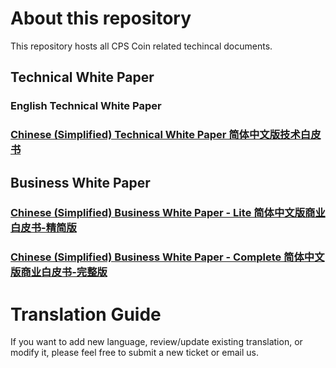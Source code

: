# About this repository 

This repository hosts all CPS Coin related techincal documents. 

## Technical White Paper

### English Technical White Paper

### [Chinese (Simplified) Technical White Paper 简体中文版技术白皮书](tech_whitepaper.chs.md) 

## Business White Paper

### [Chinese (Simplified) Business White Paper - Lite 简体中文版商业白皮书-精简版](cps_business_whitepaper_complete_CN.pdf)

### [Chinese (Simplified) Business White Paper - Complete 简体中文版商业白皮书-完整版](cps_business_whitepaper_lite_CN.pdf)

# Translation Guide
If you want to add new language, review/update existing translation, or modify it, please feel free to submit a new ticket or email us.



